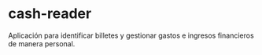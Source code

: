 # cash-reader
Aplicación para identificar billetes y gestionar gastos e ingresos financieros de manera personal.
